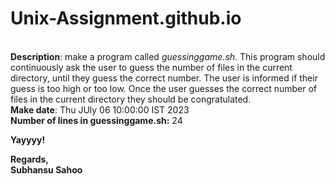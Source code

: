 # Unix-Assignment.github.io
\
**Description**: make a program called *guessinggame.sh*. This program should continuously ask the user to guess the number of files in the current directory, until they guess the correct number. The user is informed if their guess is too high or too low. Once the user guesses the correct number of files in the current directory they should be congratulated.
\
**Make date**: Thu JUly 06 10:00:00 IST 2023
\
**Number of lines in guessinggame.sh:** 24

**Yayyyy!**

**Regards,**
\
**Subhansu Sahoo**

